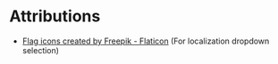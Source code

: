 # Attributions
- [Flag icons created by Freepik - Flaticon](https://www.flaticon.com/packs/flags-17) (For localization dropdown selection)

